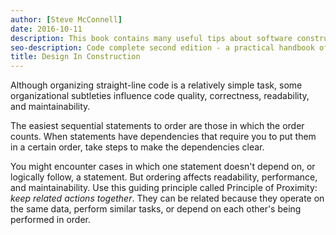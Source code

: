 ```yaml
---
author: [Steve McConnell]
date: 2016-10-11
description: This book contains many useful tips about software construction and best practices on creating clean code. A list of issues that can happen during software construction and how to avoid them by testing your code before writing them. The best part is the checklist at the end of every section containing useful items to check for during software construction.
seo-description: Code complete second edition - a practical handbook of software construction by Steve McConnell notes.
title: Design In Construction
---
```


Although organizing straight-line code is a relatively simple task, some organizational subtleties influence code quality, correctness, readability, and maintainability.

The easiest sequential statements to order are those in which the order counts. When statements have dependencies that require you to put them in a certain order, take steps to make the dependencies clear.

You might encounter cases in which one statement doesn't depend on, or logically follow, a statement. But ordering affects readability, performance, and maintainability. Use this guiding principle called Principle of Proximity: _keep related actions together_. They can be related because they operate on the same data, perform similar tasks, or depend on each other's being performed in order.
